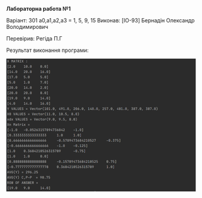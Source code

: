 
**Лабораторна работа №1**

Варіант: 301
a0,a1,a2,a3 = 1, 5, 9, 15
Виконав: [IO-93] Бернадін Олександр Володимирович

Перевірив: Регіда П.Г

Результат виконання програми:

![Lab1](report/report.png)
